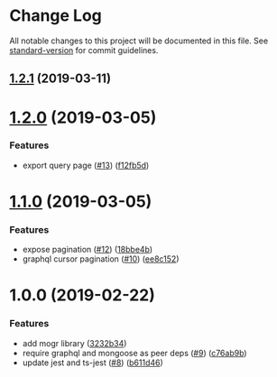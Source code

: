 # Change Log

All notable changes to this project will be documented in this file. See [standard-version](https://github.com/conventional-changelog/standard-version) for commit guidelines.

<a name="1.2.1"></a>
## [1.2.1](https://github.com/nicky-lenaers/mogr/compare/1.2.0...1.2.1) (2019-03-11)



<a name="1.2.0"></a>
# [1.2.0](https://github.com/nicky-lenaers/mogr/compare/1.1.0...1.2.0) (2019-03-05)


### Features

* export query page ([#13](https://github.com/nicky-lenaers/mogr/issues/13)) ([f12fb5d](https://github.com/nicky-lenaers/mogr/commit/f12fb5d))



<a name="1.1.0"></a>
# [1.1.0](https://github.com/nicky-lenaers/mogr/compare/1.0.0...1.1.0) (2019-03-05)


### Features

* expose pagination ([#12](https://github.com/nicky-lenaers/mogr/issues/12)) ([18bbe4b](https://github.com/nicky-lenaers/mogr/commit/18bbe4b))
* graphql cursor pagination ([#10](https://github.com/nicky-lenaers/mogr/issues/10)) ([ee8c152](https://github.com/nicky-lenaers/mogr/commit/ee8c152))



<a name="1.0.0"></a>
# 1.0.0 (2019-02-22)


### Features

* add mogr library ([3232b34](https://github.com/nicky-lenaers/mogr/commit/3232b34))
* require graphql and mongoose as peer deps ([#9](https://github.com/nicky-lenaers/mogr/issues/9)) ([c76ab9b](https://github.com/nicky-lenaers/mogr/commit/c76ab9b))
* update jest and ts-jest ([#8](https://github.com/nicky-lenaers/mogr/issues/8)) ([b611d46](https://github.com/nicky-lenaers/mogr/commit/b611d46))
